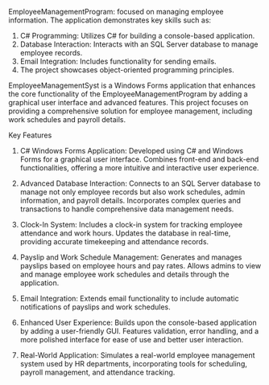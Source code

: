EmployeeManagementProgram: focused on managing employee information. The application demonstrates key skills such as:
 1) C# Programming: Utilizes C# for building a console-based application.
 2) Database Interaction: Interacts with an SQL Server database to manage employee records.
 3) Email Integration: Includes functionality for sending emails.
 4) The project showcases object-oriented programming principles.

EmployeeManagementSyst is a Windows Forms application that enhances the core functionality of the EmployeeManagementProgram by adding a graphical user interface and advanced features. This project focuses on providing a comprehensive solution for employee management, including work schedules and payroll details.

Key Features
1) C# Windows Forms Application:
Developed using C# and Windows Forms for a graphical user interface.
Combines front-end and back-end functionalities, offering a more intuitive and interactive user experience.

2) Advanced Database Interaction:
Connects to an SQL Server database to manage not only employee records but also work schedules, admin information, and payroll details.
Incorporates complex queries and transactions to handle comprehensive data management needs.

4) Clock-In System:
Includes a clock-in system for tracking employee attendance and work hours.
Updates the database in real-time, providing accurate timekeeping and attendance records.

4) Payslip and Work Schedule Management:
Generates and manages payslips based on employee hours and pay rates.
Allows admins to view and manage employee work schedules and details through the application.

5) Email Integration:
Extends email functionality to include automatic notifications of payslips and work schedules.

6) Enhanced User Experience:
Builds upon the console-based application by adding a user-friendly GUI.
Features validation, error handling, and a more polished interface for ease of use and better user interaction.

7) Real-World Application:
Simulates a real-world employee management system used by HR departments, incorporating tools for scheduling, payroll management, and attendance tracking.
